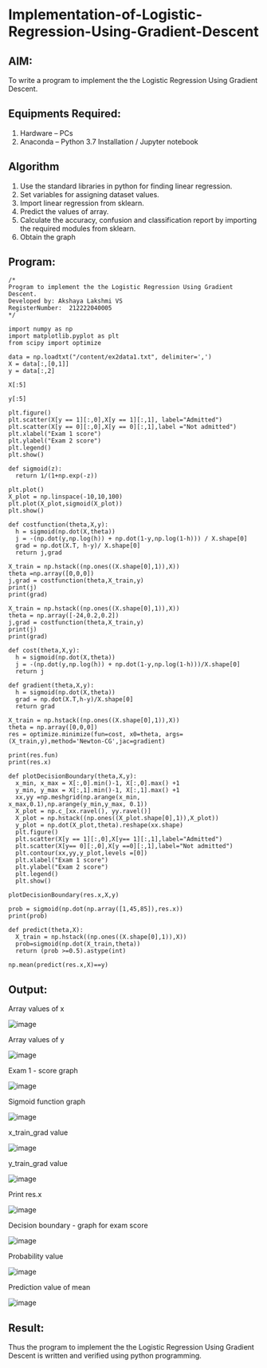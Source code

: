 # Implementation-of-Logistic-Regression-Using-Gradient-Descent

## AIM:
To write a program to implement the the Logistic Regression Using Gradient Descent.

## Equipments Required:
1. Hardware – PCs
2. Anaconda – Python 3.7 Installation / Jupyter notebook

## Algorithm
1. Use the standard libraries in python for finding linear regression.
2. Set variables for assigning dataset values.
3. Import linear regression from sklearn.
4. Predict the values of array.
5. Calculate the accuracy, confusion and classification report by importing the required modules from sklearn.
6. Obtain the graph 

## Program:
```
/*
Program to implement the the Logistic Regression Using Gradient Descent.
Developed by: Akshaya Lakshmi VS 
RegisterNumber:  212222040005
*/
```
```
import numpy as np
import matplotlib.pyplot as plt
from scipy import optimize

data = np.loadtxt("/content/ex2data1.txt", delimiter=',')
X = data[:,[0,1]]
y = data[:,2]

X[:5]

y[:5]

plt.figure()
plt.scatter(X[y == 1][:,0],X[y == 1][:,1], label="Admitted")
plt.scatter(X[y == 0][:,0],X[y == 0][:,1],label ="Not admitted")
plt.xlabel("Exam 1 score")
plt.ylabel("Exam 2 score")
plt.legend()
plt.show()

def sigmoid(z):
  return 1/(1+np.exp(-z))

plt.plot()
X_plot = np.linspace(-10,10,100)
plt.plot(X_plot,sigmoid(X_plot))
plt.show()

def costfunction(theta,X,y):
  h = sigmoid(np.dot(X,theta))
  j = -(np.dot(y,np.log(h)) + np.dot(1-y,np.log(1-h))) / X.shape[0]
  grad = np.dot(X.T, h-y)/ X.shape[0]
  return j,grad

X_train = np.hstack((np.ones((X.shape[0],1)),X))
theta =np.array([0,0,0])
j,grad = costfunction(theta,X_train,y)
print(j)
print(grad)

X_train = np.hstack((np.ones((X.shape[0],1)),X))
theta = np.array([-24,0.2,0.2])
j,grad = costfunction(theta,X_train,y)
print(j)
print(grad)

def cost(theta,X,y):
  h = sigmoid(np.dot(X,theta))
  j = -(np.dot(y,np.log(h)) + np.dot(1-y,np.log(1-h)))/X.shape[0]
  return j

def gradient(theta,X,y):
  h = sigmoid(np.dot(X,theta))
  grad = np.dot(X.T,h-y)/X.shape[0]
  return grad

X_train = np.hstack((np.ones((X.shape[0],1)),X))
theta = np.array([0,0,0])
res = optimize.minimize(fun=cost, x0=theta, args=(X_train,y),method='Newton-CG',jac=gradient)

print(res.fun)
print(res.x)

def plotDecisionBoundary(theta,X,y):
  x_min, x_max = X[:,0].min()-1, X[:,0].max() +1
  y_min, y_max = X[:,1].min()-1, X[:,1].max() +1
  xx,yy =np.meshgrid(np.arange(x_min, x_max,0.1),np.arange(y_min,y_max, 0.1))
  X_plot = np.c_[xx.ravel(), yy.ravel()]
  X_plot = np.hstack((np.ones((X_plot.shape[0],1)),X_plot))
  y_plot = np.dot(X_plot,theta).reshape(xx.shape)
  plt.figure()
  plt.scatter(X[y == 1][:,0],X[y== 1][:,1],label="Admitted")
  plt.scatter(X[y== 0][:,0],X[y ==0][:,1],label="Not admitted")
  plt.contour(xx,yy,y_plot,levels =[0])
  plt.xlabel("Exam 1 score")
  plt.ylabel("Exam 2 score")
  plt.legend()
  plt.show()

plotDecisionBoundary(res.x,X,y)

prob = sigmoid(np.dot(np.array([1,45,85]),res.x))
print(prob)

def predict(theta,X):
  X_train = np.hstack((np.ones((X.shape[0],1)),X))
  prob=sigmoid(np.dot(X_train,theta))
  return (prob >=0.5).astype(int)

np.mean(predict(res.x,X)==y)
```

## Output:
Array values of x

![image](https://github.com/Deeksha78/-Implementation-of-Logistic-Regression-Using-Gradient-Descent/assets/128116204/de5e8a03-9bae-4d4a-979e-088ead3cad76)

Array values of y

![image](https://github.com/Deeksha78/-Implementation-of-Logistic-Regression-Using-Gradient-Descent/assets/128116204/c50226ec-72fc-43d3-b951-2a3195ad42c2)

Exam 1 - score graph

![image](https://github.com/Deeksha78/-Implementation-of-Logistic-Regression-Using-Gradient-Descent/assets/128116204/ec307286-f430-4c15-baa2-8d3edf368302)

Sigmoid function graph

![image](https://github.com/Deeksha78/-Implementation-of-Logistic-Regression-Using-Gradient-Descent/assets/128116204/e6ae5661-edd3-45b0-ba6e-f8124ee21f0c)

x_train_grad value

![image](https://github.com/Deeksha78/-Implementation-of-Logistic-Regression-Using-Gradient-Descent/assets/128116204/2f87ed74-f0c7-4aa2-855f-ee7de9af6b72)

y_train_grad value

![image](https://github.com/Deeksha78/-Implementation-of-Logistic-Regression-Using-Gradient-Descent/assets/128116204/5b20fab0-8969-4e76-aed1-f381c5c43082)

Print res.x

![image](https://github.com/Deeksha78/-Implementation-of-Logistic-Regression-Using-Gradient-Descent/assets/128116204/295bd33b-d2b4-491d-85ae-84e4d8fa01c2)

Decision boundary - graph for exam score

![image](https://github.com/Deeksha78/-Implementation-of-Logistic-Regression-Using-Gradient-Descent/assets/128116204/34d98d0d-8f44-44d2-9607-c145759bf8cc)

Probability value

![image](https://github.com/Deeksha78/-Implementation-of-Logistic-Regression-Using-Gradient-Descent/assets/128116204/da042e43-0af6-4d57-bbb9-308add9ed88d)

Prediction value of mean

![image](https://github.com/Deeksha78/-Implementation-of-Logistic-Regression-Using-Gradient-Descent/assets/128116204/519c5a2b-ea3b-44f7-9947-7c2f624ca059)


## Result:
Thus the program to implement the the Logistic Regression Using Gradient Descent is written and verified using python programming.

